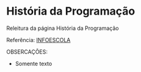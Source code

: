 # História da Programação

Releitura da página História da Programação

Referência: <a href="https://www.infoescola.com/informatica/historia-da-programacao/">INFOESCOLA</a>

OBSERCAÇÕES:
- Somente texto